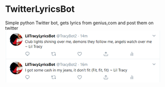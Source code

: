 # TwitterLyricsBot
Simple python Twitter bot, gets lyrics from genius,com and post them on twitter
![](screenshots/1.png)
